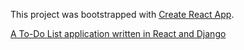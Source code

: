 This project was bootstrapped with [Create React App](https://github.com/facebook/create-react-app).

[A To-Do List application written in React and Django](https://i.imgur.com/OSpT5y0.png)